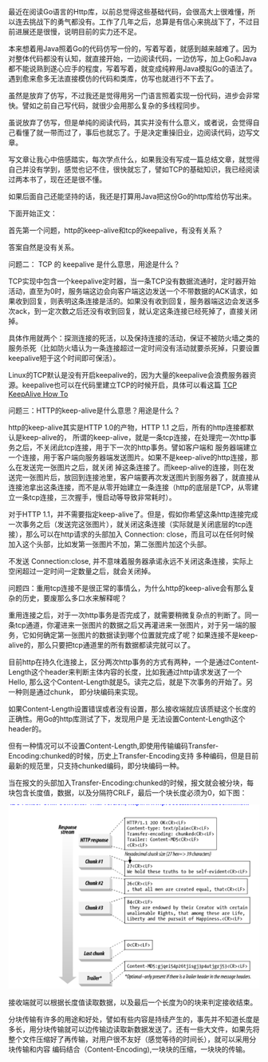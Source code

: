最近在阅读Go语言的Http库，以前总觉得这些基础代码，会很高大上很难懂，所以连去挑战下的勇气都没有。工作了几年之后，总算是有信心来挑战下了，不过目前进展还是很慢，说明目前的实力还不足。

本来想着用Java照着Go的代码仿写一份的，写着写着，就感到越来越难了。因为对整体代码都没有认知，就直接开始，一边阅读代码，一边仿写，加上Go和Java都不能说熟到遂心应手的程度，写着写着，就变成纯粹用Java模拟Go的语法了。遇到愈来愈多无法直接模仿的代码和类库，仿写也就进行不下去了。

虽然是放弃了仿写，不过我还是觉得用另一门语言照着实现一份代码，进步会非常快。譬如之前自己写代码，就很少会用那么复杂的多线程同步。

虽说放弃了仿写，但是单纯的阅读代码，其实并没有什么意义，或者说，会觉得自己看懂了就一带而过了，事后也就忘了。于是决定重操旧业，边阅读代码，边写文章。

写文章让我心中倍感踏实，每次学点什么，如果我没有写成一篇总结文章，就觉得自己并没有学到，感觉也记不住，很快就忘了，譬如TCP的基础知识，我已经阅读过两本书了，现在还是很不懂。

如果后面自己还能坚持的话，我还是打算用Java把这份Go的http库给仿写出来。

下面开始正文：

首先第一个问题，http的keep-alive和tcp的keepalive，有没有关系？

答案自然是没有关系。

问题二： TCP 的 keepalive 是什么意思，用途是什么？

TCP实现中包含一个keepalive定时器，当一条TCP没有数据流通时，定时器开始活动，直至为0时，服务端这边会向客户端这边发送一个不带数据的ACK请求，如果收到回复，则表明这条连接是活的。如果没有收到回复，服务器端这边会发送多次ack，到一定次数之后还没有收到回复，就认定这条连接已经死掉了，直接关闭掉。

具体作用就两个：探测连接的死活，以及保持连接的活动，保证不被防火墙之类的服务杀死（比如防火墙认为一条连接超过一定时间没有活动就要杀死掉，只要设置keepalive短于这个时间即可保活）。

Linux的TCP默认是没有开启keepalive的，因为大量的keepalive会浪费服务器资源。keepalive也可以在代码里建立TCP的时候开启，具体可以看这篇 [TCP KeepAlive How To](http://www.tldp.org/HOWTO/html_single/TCP-Keepalive-HOWTO/)

问题三：HTTP的keep-alive是什么意思？用途是什么？

http的keep-alive其实是HTTP 1.0的产物，HTTP 1.1 之后，所有的http连接都默认是keep-alive的，
所谓的keep-alive，就是一条tcp连接，在处理完一次http事务之后，不关闭此tcp连接，用于下一次的http事务。譬如客户端和
服务器端建立一个连接，用于客户端向服务器端发送图片。如果不是keep-alive的http连接，那么在发送完一张图片之后，就关闭
掉这条连接了。而keep-alive的连接，则在发送完一张图片后，放回到连接池里，客户端要再次发送图片到服务器了，就直接从连接池拿出这条连接，而不是从零开始建立一条连接（http的底层是TCP，从零建立一条tcp连接，三次握手，慢启动等导致非常耗时）。

对于HTTP 1.1，并不需要指定keep-alive了。但是，假如你希望这条http连接完成一次事务之后（发送完这张图片），就关闭这条连接（实际就是关闭底层的tcp连接），那么可以在http请求的头部加入 Connection: close，而且可以在任何时候加入这个头部，比如发第一张图片不加，第二张图片加这个头部。

不发送 Connection:close, 并不意味着服务器承诺永远不关闭这条连接，实际上空闲超过一定时间一定数量之后，就会关闭掉。

问题四：重用tcp连接不是很正常的事情么，为什么http的keep-alive会有那么复杂的历史，要废那么多口水来解释呢？

重用连接之后，对于一次http事务是否完成了，就需要稍微复杂点的判断了。同一条tcp通道，你灌进来一张图片的数据之后又再灌进来一张图片，对于另一端的服务，它如何确定第一张图片的数据读到哪个位置就完成了呢？如果连接不是keep-alive的，那么只要把tcp通道里的所有数据都读完就可以了。 

目前http在持久化连接上，区分两次http事务的方式有两种，一个是通过Content-Length这个header来判断主体内容的长度，比如我通过http请求发送了一个 Hello, 那么这个Content-Length就是5。读完之后，就是下次事务的开始了。另一种则是通过chunk，
即分块编码来实现。

如果Content-Length设置错误或者没有设置，那么接收端就应该质疑这个长度的正确性。用Go的http库测试了下，发现用户是
无法设置Content-Length这个header的。

但有一种情况可以不设置Content-Length,即使用传输编码Transfer-Encoding:chunked的时候，历史上Transfer-Encoding支持
多种编码，但是目前最新的规范里，只支持chunked编码，即分块编码一种。

当在报文的头部加入Transfer-Encoding:chunked的时候，报文就会被分块，每块包含长度值，数据，以及分隔符CRLF，最后一个块长度必须为0，如下图：

![chunked编码形式](https://raw.githubusercontent.com/shahuwang/images/master/%E8%AE%A1%E7%AE%97%E6%9C%BA%E6%9D%82%E7%9F%A5/chunk.png)

接收端就可以根据长度值读取数据，以及最后一个长度为0的块来判定接收结束。

分块传输有许多的用途和好处，譬如有些内容是持续产生的，事先并不知道长度是多长，用分块传输就可以边传输边读取新数据发送了。还有一些大文件，如果先将整个文件压缩好了再传输，对用户很不友好（感觉等待的时间长），就可以采用分块传输和内容
编码结合（Content-Encoding),一块块的压缩，一块块的传输。
 
